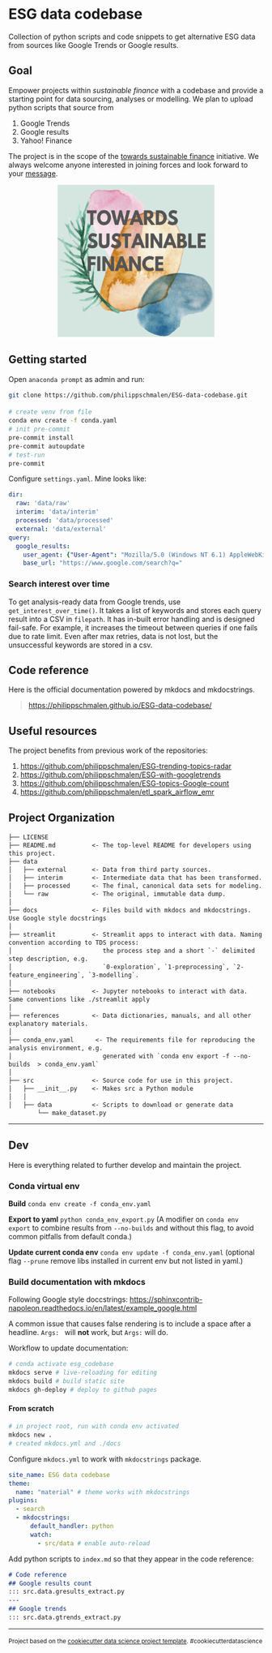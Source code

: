 ESG data codebase
==============================

Collection of python scripts and code snippets to get alternative ESG data from sources like Google Trends or Google results.

## Goal

Empower projects within _sustainable finance_ with a codebase and provide a starting point for data sourcing, analyses or modelling. We plan to upload python scripts that source from

1. Google Trends
2. Google results
3. Yahoo! Finance

The project is in the scope of the [towards sustainable finance](http://towardssustainablefinance.com/) initiative. We always welcome anyone interested in joining forces and look forward to your [message](mailto:info@towardssustainablefinance.com).

<center><img src="references/img/tsf_logo.png" height ="300" width="310"/></center>

## Getting started

Open `anaconda prompt` as admin and run:

```bash
git clone https://github.com/philippschmalen/ESG-data-codebase.git

# create venv from file
conda env create -f conda.yaml
# init pre-commit
pre-commit install
pre-commit autoupdate
# test-run
pre-commit
```

Configure `settings.yaml`. Mine looks like:

```yaml
dir:
  raw: 'data/raw'
  interim: 'data/interim'
  processed: 'data/processed'
  external: 'data/external'
query:
  google_results:
    user_agent: {"User-Agent": "Mozilla/5.0 (Windows NT 6.1) AppleWebKit/537.36 (KHTML, like Gecko) Chrome/80.0.3987.149 Safari/537.36"}
    base_url: "https://www.google.com/search?q="
```

### Search interest over time

To get analysis-ready data from Google trends, use  `get_interest_over_time()`. It takes a list of keywords and stores each query result into a CSV in `filepath`. It has in-built error handling and is designed fail-safe. For example, it increases the timeout between queries if one fails due to rate limit. Even after max retries, data is not lost, but the unsuccessful keywords are stored in a csv.


## Code reference

Here is the official documentation powered by mkdocs and mkdocstrings.

> https://philippschmalen.github.io/ESG-data-codebase/

## Useful resources

The project benefits from previous work of the repositories:

1. https://github.com/philippschmalen/ESG-trending-topics-radar
2. https://github.com/philippschmalen/ESG-with-googletrends
3. https://github.com/philippschmalen/ESG-topics-Google-count
4. https://github.com/philippschmalen/etl_spark_airflow_emr


Project Organization
------------

    ├── LICENSE
    ├── README.md          <- The top-level README for developers using this project.
    ├── data
    │   ├── external       <- Data from third party sources.
    │   ├── interim        <- Intermediate data that has been transformed.
    │   ├── processed      <- The final, canonical data sets for modeling.
    │   └── raw            <- The original, immutable data dump.
    │
    ├── docs               <- Files build with mkdocs and mkdocstrings. Use Google style docstrings
    │
    ├── streamlit          <- Streamlit apps to interact with data. Naming convention according to TDS process:
    │                         the process step and a short `-` delimited step description, e.g.
    │                         `0-exploration`, `1-preprocessing`, `2-feature_engineering`, `3-modelling`.
    │
    ├── notebooks          <- Jupyter notebooks to interact with data. Same conventions like ./streamlit apply
    │
    ├── references         <- Data dictionaries, manuals, and all other explanatory materials.
    │
    ├── conda_env.yaml      <- The requirements file for reproducing the analysis environment, e.g.
    │                         generated with `conda env export -f --no-builds  > conda_env.yaml`
    │
    ├── src                <- Source code for use in this project.
    │   ├── __init__.py    <- Makes src a Python module
    │   │
    │   ├── data           <- Scripts to download or generate data
            └── make_dataset.py



--------

## Dev

Here is everything related to further develop and maintain the project.

### Conda virtual env

__Build__ `conda env create -f conda_env.yaml`

__Export to yaml__ `python conda_env_export.py` (A modifier on `conda env export` to combine results from
`--no-builds` and without this flag, to avoid common pitfalls from default conda.)

__Update current conda env__ `conda env update -f conda_env.yaml` (optional flag `--prune` remove libs
installed in current env but not listed in yaml.)


### Build documentation with mkdocs

Following Google style doccstrings: https://sphinxcontrib-napoleon.readthedocs.io/en/latest/example_google.html

A common issue that causes false rendering is to include a space after a headline. `Args: ` will __not__ work, but `Args:` will do.

Workflow to update documentation:

```bash
# conda activate esg_codebase
mkdocs serve # live-reloading for editing
mkdocs build # build static site
mkdocs gh-deploy # deploy to github pages
```

#### From scratch

```bash
# in project root, run with conda env activated
mkdocs new .
# created mkdocs.yml and ./docs
```
Configure `mkdocs.yml` to work with `mkdocstrings` package.
```yaml
site_name: ESG data codebase
theme:
  name: "material" # theme works with mkdocstrings
plugins:
  - search
  - mkdocstrings:
      default_handler: python
      watch:
        - src/data # enable auto-reload
```

Add python scripts to `index.md` so that they appear in the code reference:

```markdown
# Code reference
## Google results count
::: src.data.gresults_extract.py
---
## Google trends
::: src.data.gtrends_extract.py
```

---

<p><small>Project based on the <a target="_blank" href="https://drivendata.github.io/cookiecutter-data-science/">cookiecutter data science project template</a>. #cookiecutterdatascience</small></p>
